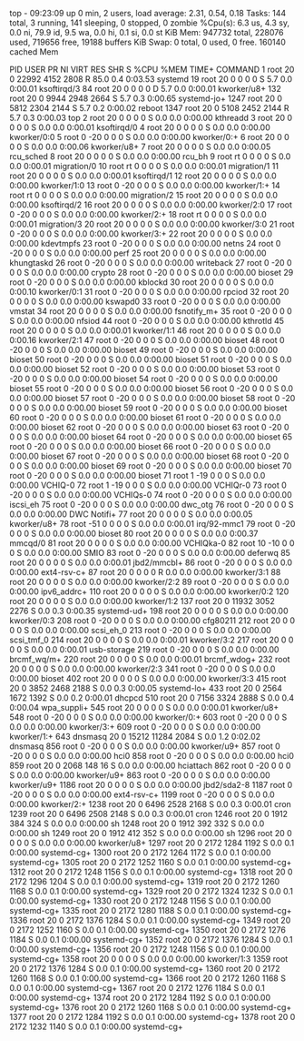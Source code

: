 top - 09:23:09 up 0 min,  2 users,  load average: 2.31, 0.54, 0.18
Tasks: 144 total,   3 running, 141 sleeping,   0 stopped,   0 zombie
%Cpu(s):  6.3 us,  4.3 sy,  0.0 ni, 79.9 id,  9.5 wa,  0.0 hi,  0.1 si,  0.0 st
KiB Mem:    947732 total,   228076 used,   719656 free,    19188 buffers
KiB Swap:        0 total,        0 used,        0 free.   160140 cached Mem

  PID USER      PR  NI    VIRT    RES    SHR S  %CPU %MEM     TIME+ COMMAND
    1 root      20   0   22992   4152   2808 R  85.0  0.4   0:03.53 systemd
   19 root      20   0       0      0      0 S   5.7  0.0   0:00.01 ksoftirqd/3
   84 root      20   0       0      0      0 D   5.7  0.0   0:00.01 kworker/u8+
  132 root      20   0    9944   2948   2664 S   5.7  0.3   0:00.65 systemd-jo+
 1247 root      20   0    5812   2304   2144 S   5.7  0.2   0:00.02 reboot
 1347 root      20   0    5108   2452   2144 R   5.7  0.3   0:00.03 top
    2 root      20   0       0      0      0 S   0.0  0.0   0:00.00 kthreadd
    3 root      20   0       0      0      0 S   0.0  0.0   0:00.01 ksoftirqd/0
    4 root      20   0       0      0      0 S   0.0  0.0   0:00.00 kworker/0:0
    5 root       0 -20       0      0      0 S   0.0  0.0   0:00.00 kworker/0:+
    6 root      20   0       0      0      0 S   0.0  0.0   0:00.06 kworker/u8+
    7 root      20   0       0      0      0 S   0.0  0.0   0:00.05 rcu_sched
    8 root      20   0       0      0      0 S   0.0  0.0   0:00.00 rcu_bh
    9 root      rt   0       0      0      0 S   0.0  0.0   0:00.01 migration/0
   10 root      rt   0       0      0      0 S   0.0  0.0   0:00.01 migration/1
   11 root      20   0       0      0      0 S   0.0  0.0   0:00.01 ksoftirqd/1
   12 root      20   0       0      0      0 S   0.0  0.0   0:00.00 kworker/1:0
   13 root       0 -20       0      0      0 S   0.0  0.0   0:00.00 kworker/1:+
   14 root      rt   0       0      0      0 S   0.0  0.0   0:00.00 migration/2
   15 root      20   0       0      0      0 S   0.0  0.0   0:00.00 ksoftirqd/2
   16 root      20   0       0      0      0 S   0.0  0.0   0:00.00 kworker/2:0
   17 root       0 -20       0      0      0 S   0.0  0.0   0:00.00 kworker/2:+
   18 root      rt   0       0      0      0 S   0.0  0.0   0:00.01 migration/3
   20 root      20   0       0      0      0 S   0.0  0.0   0:00.00 kworker/3:0
   21 root       0 -20       0      0      0 S   0.0  0.0   0:00.00 kworker/3:+
   22 root      20   0       0      0      0 S   0.0  0.0   0:00.00 kdevtmpfs
   23 root       0 -20       0      0      0 S   0.0  0.0   0:00.00 netns
   24 root       0 -20       0      0      0 S   0.0  0.0   0:00.00 perf
   25 root      20   0       0      0      0 S   0.0  0.0   0:00.00 khungtaskd
   26 root       0 -20       0      0      0 S   0.0  0.0   0:00.00 writeback
   27 root       0 -20       0      0      0 S   0.0  0.0   0:00.00 crypto
   28 root       0 -20       0      0      0 S   0.0  0.0   0:00.00 bioset
   29 root       0 -20       0      0      0 S   0.0  0.0   0:00.00 kblockd
   30 root      20   0       0      0      0 S   0.0  0.0   0:00.10 kworker/0:1
   31 root       0 -20       0      0      0 S   0.0  0.0   0:00.00 rpciod
   32 root      20   0       0      0      0 S   0.0  0.0   0:00.00 kswapd0
   33 root       0 -20       0      0      0 S   0.0  0.0   0:00.00 vmstat
   34 root      20   0       0      0      0 S   0.0  0.0   0:00.00 fsnotify_m+
   35 root       0 -20       0      0      0 S   0.0  0.0   0:00.00 nfsiod
   44 root       0 -20       0      0      0 S   0.0  0.0   0:00.00 kthrotld
   45 root      20   0       0      0      0 S   0.0  0.0   0:00.01 kworker/1:1
   46 root      20   0       0      0      0 S   0.0  0.0   0:00.16 kworker/2:1
   47 root       0 -20       0      0      0 S   0.0  0.0   0:00.00 bioset
   48 root       0 -20       0      0      0 S   0.0  0.0   0:00.00 bioset
   49 root       0 -20       0      0      0 S   0.0  0.0   0:00.00 bioset
   50 root       0 -20       0      0      0 S   0.0  0.0   0:00.00 bioset
   51 root       0 -20       0      0      0 S   0.0  0.0   0:00.00 bioset
   52 root       0 -20       0      0      0 S   0.0  0.0   0:00.00 bioset
   53 root       0 -20       0      0      0 S   0.0  0.0   0:00.00 bioset
   54 root       0 -20       0      0      0 S   0.0  0.0   0:00.00 bioset
   55 root       0 -20       0      0      0 S   0.0  0.0   0:00.00 bioset
   56 root       0 -20       0      0      0 S   0.0  0.0   0:00.00 bioset
   57 root       0 -20       0      0      0 S   0.0  0.0   0:00.00 bioset
   58 root       0 -20       0      0      0 S   0.0  0.0   0:00.00 bioset
   59 root       0 -20       0      0      0 S   0.0  0.0   0:00.00 bioset
   60 root       0 -20       0      0      0 S   0.0  0.0   0:00.00 bioset
   61 root       0 -20       0      0      0 S   0.0  0.0   0:00.00 bioset
   62 root       0 -20       0      0      0 S   0.0  0.0   0:00.00 bioset
   63 root       0 -20       0      0      0 S   0.0  0.0   0:00.00 bioset
   64 root       0 -20       0      0      0 S   0.0  0.0   0:00.00 bioset
   65 root       0 -20       0      0      0 S   0.0  0.0   0:00.00 bioset
   66 root       0 -20       0      0      0 S   0.0  0.0   0:00.00 bioset
   67 root       0 -20       0      0      0 S   0.0  0.0   0:00.00 bioset
   68 root       0 -20       0      0      0 S   0.0  0.0   0:00.00 bioset
   69 root       0 -20       0      0      0 S   0.0  0.0   0:00.00 bioset
   70 root       0 -20       0      0      0 S   0.0  0.0   0:00.00 bioset
   71 root       1 -19       0      0      0 S   0.0  0.0   0:00.00 VCHIQ-0
   72 root       1 -19       0      0      0 S   0.0  0.0   0:00.00 VCHIQr-0
   73 root       0 -20       0      0      0 S   0.0  0.0   0:00.00 VCHIQs-0
   74 root       0 -20       0      0      0 S   0.0  0.0   0:00.00 iscsi_eh
   75 root       0 -20       0      0      0 S   0.0  0.0   0:00.00 dwc_otg
   76 root       0 -20       0      0      0 S   0.0  0.0   0:00.00 DWC Notifi+
   77 root      20   0       0      0      0 S   0.0  0.0   0:00.05 kworker/u8+
   78 root     -51   0       0      0      0 S   0.0  0.0   0:00.01 irq/92-mmc1
   79 root       0 -20       0      0      0 S   0.0  0.0   0:00.00 bioset
   80 root      20   0       0      0      0 S   0.0  0.0   0:00.37 mmcqd/0
   81 root      20   0       0      0      0 S   0.0  0.0   0:00.00 VCHIQka-0
   82 root      10 -10       0      0      0 S   0.0  0.0   0:00.00 SMIO
   83 root       0 -20       0      0      0 S   0.0  0.0   0:00.00 deferwq
   85 root      20   0       0      0      0 S   0.0  0.0   0:00.01 jbd2/mmcbl+
   86 root       0 -20       0      0      0 S   0.0  0.0   0:00.00 ext4-rsv-c+
   87 root      20   0       0      0      0 R   0.0  0.0   0:00.00 kworker/3:1
   88 root      20   0       0      0      0 S   0.0  0.0   0:00.00 kworker/2:2
   89 root       0 -20       0      0      0 S   0.0  0.0   0:00.00 ipv6_addrc+
  110 root      20   0       0      0      0 S   0.0  0.0   0:00.00 kworker/0:2
  120 root      20   0       0      0      0 S   0.0  0.0   0:00.00 kworker/1:2
  137 root      20   0   11932   3052   2276 S   0.0  0.3   0:00.35 systemd-ud+
  198 root      20   0       0      0      0 S   0.0  0.0   0:00.00 kworker/0:3
  208 root       0 -20       0      0      0 S   0.0  0.0   0:00.00 cfg80211
  212 root      20   0       0      0      0 S   0.0  0.0   0:00.00 scsi_eh_0
  213 root       0 -20       0      0      0 S   0.0  0.0   0:00.00 scsi_tmf_0
  214 root      20   0       0      0      0 S   0.0  0.0   0:00.01 kworker/3:2
  217 root      20   0       0      0      0 S   0.0  0.0   0:00.01 usb-storage
  219 root       0 -20       0      0      0 S   0.0  0.0   0:00.00 brcmf_wq/m+
  220 root      20   0       0      0      0 S   0.0  0.0   0:00.01 brcmf_wdog+
  232 root      20   0       0      0      0 S   0.0  0.0   0:00.00 kworker/2:3
  341 root       0 -20       0      0      0 S   0.0  0.0   0:00.00 bioset
  402 root      20   0       0      0      0 S   0.0  0.0   0:00.00 kworker/3:3
  415 root      20   0    3852   2468   2188 S   0.0  0.3   0:00.05 systemd-lo+
  433 root      20   0    2564   1672   1392 S   0.0  0.2   0:00.01 dhcpcd
  510 root      20   0    7156   3324   2888 S   0.0  0.4   0:00.04 wpa_suppli+
  545 root      20   0       0      0      0 S   0.0  0.0   0:00.01 kworker/u8+
  548 root       0 -20       0      0      0 S   0.0  0.0   0:00.00 kworker/0:+
  603 root       0 -20       0      0      0 S   0.0  0.0   0:00.00 kworker/3:+
  609 root       0 -20       0      0      0 S   0.0  0.0   0:00.00 kworker/1:+
  643 dnsmasq   20   0   15212  11284   2084 S   0.0  1.2   0:02.02 dnsmasq
  856 root       0 -20       0      0      0 S   0.0  0.0   0:00.00 kworker/u9+
  857 root       0 -20       0      0      0 S   0.0  0.0   0:00.00 hci0
  858 root       0 -20       0      0      0 S   0.0  0.0   0:00.00 hci0
  859 root      20   0    2068    148     16 S   0.0  0.0   0:00.00 hciattach
  862 root       0 -20       0      0      0 S   0.0  0.0   0:00.00 kworker/u9+
  863 root       0 -20       0      0      0 S   0.0  0.0   0:00.00 kworker/u9+
 1186 root      20   0       0      0      0 S   0.0  0.0   0:00.00 jbd2/sda2-8
 1187 root       0 -20       0      0      0 S   0.0  0.0   0:00.00 ext4-rsv-c+
 1199 root       0 -20       0      0      0 S   0.0  0.0   0:00.00 kworker/2:+
 1238 root      20   0    6496   2528   2168 S   0.0  0.3   0:00.01 cron
 1239 root      20   0    6496   2508   2148 S   0.0  0.3   0:00.01 cron
 1246 root      20   0    1912    384    324 S   0.0  0.0   0:00.00 sh
 1248 root      20   0    1912    392    332 S   0.0  0.0   0:00.00 sh
 1249 root      20   0    1912    412    352 S   0.0  0.0   0:00.00 sh
 1296 root      20   0       0      0      0 S   0.0  0.0   0:00.00 kworker/u8+
 1297 root      20   0    2172   1284   1192 S   0.0  0.1   0:00.00 systemd-cg+
 1300 root      20   0    2172   1264   1172 S   0.0  0.1   0:00.00 systemd-cg+
 1305 root      20   0    2172   1252   1160 S   0.0  0.1   0:00.00 systemd-cg+
 1312 root      20   0    2172   1248   1156 S   0.0  0.1   0:00.00 systemd-cg+
 1318 root      20   0    2172   1296   1204 S   0.0  0.1   0:00.00 systemd-cg+
 1319 root      20   0    2172   1260   1168 S   0.0  0.1   0:00.00 systemd-cg+
 1329 root      20   0    2172   1324   1232 S   0.0  0.1   0:00.00 systemd-cg+
 1330 root      20   0    2172   1248   1156 S   0.0  0.1   0:00.00 systemd-cg+
 1335 root      20   0    2172   1280   1188 S   0.0  0.1   0:00.00 systemd-cg+
 1336 root      20   0    2172   1376   1284 S   0.0  0.1   0:00.00 systemd-cg+
 1349 root      20   0    2172   1252   1160 S   0.0  0.1   0:00.00 systemd-cg+
 1350 root      20   0    2172   1276   1184 S   0.0  0.1   0:00.00 systemd-cg+
 1352 root      20   0    2172   1376   1284 S   0.0  0.1   0:00.00 systemd-cg+
 1356 root      20   0    2172   1248   1156 S   0.0  0.1   0:00.00 systemd-cg+
 1358 root      20   0       0      0      0 S   0.0  0.0   0:00.00 kworker/1:3
 1359 root      20   0    2172   1376   1284 S   0.0  0.1   0:00.00 systemd-cg+
 1360 root      20   0    2172   1260   1168 S   0.0  0.1   0:00.00 systemd-cg+
 1366 root      20   0    2172   1260   1168 S   0.0  0.1   0:00.00 systemd-cg+
 1367 root      20   0    2172   1276   1184 S   0.0  0.1   0:00.00 systemd-cg+
 1374 root      20   0    2172   1284   1192 S   0.0  0.1   0:00.00 systemd-cg+
 1376 root      20   0    2172   1260   1168 S   0.0  0.1   0:00.00 systemd-cg+
 1377 root      20   0    2172   1284   1192 S   0.0  0.1   0:00.00 systemd-cg+
 1378 root      20   0    2172   1232   1140 S   0.0  0.1   0:00.00 systemd-cg+
